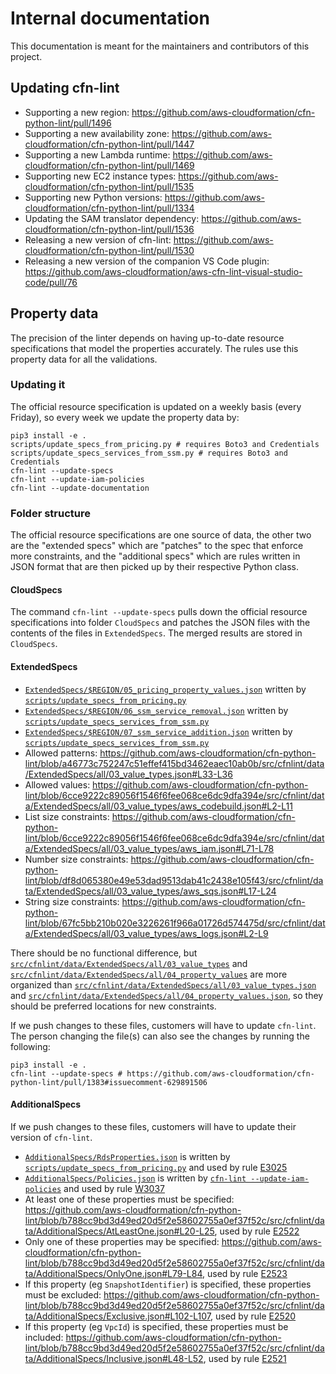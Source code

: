 # Internal documentation

This documentation is meant for the maintainers and contributors of this project.

## Updating cfn-lint

- Supporting a new region: https://github.com/aws-cloudformation/cfn-python-lint/pull/1496
- Supporting a new availability zone: https://github.com/aws-cloudformation/cfn-python-lint/pull/1447
- Supporting a new Lambda runtime: https://github.com/aws-cloudformation/cfn-python-lint/pull/1469
- Supporting new EC2 instance types: https://github.com/aws-cloudformation/cfn-python-lint/pull/1535
- Supporting new Python versions: https://github.com/aws-cloudformation/cfn-python-lint/pull/1334
- Updating the SAM translator dependency: https://github.com/aws-cloudformation/cfn-python-lint/pull/1536
- Releasing a new version of cfn-lint: https://github.com/aws-cloudformation/cfn-python-lint/pull/1530
- Releasing a new version of the companion VS Code plugin: https://github.com/aws-cloudformation/aws-cfn-lint-visual-studio-code/pull/76


## Property data

The precision of the linter depends on having up-to-date resource specifications that model the properties accurately. The rules use this property data for all the validations. 

### Updating it

The official resource specification is updated on a weekly basis (every Friday), so every week we update the property data by:

```
pip3 install -e .
scripts/update_specs_from_pricing.py # requires Boto3 and Credentials
scripts/update_specs_services_from_ssm.py # requires Boto3 and Credentials
cfn-lint --update-specs
cfn-lint --update-iam-policies
cfn-lint --update-documentation
```

### Folder structure

The official resource specifications are one source of data, the other two are the "extended specs" which are "patches" to the spec that enforce more constraints, and the "additional specs" which are rules written in JSON format that are then picked up by their respective Python class.

#### CloudSpecs

The command `cfn-lint --update-specs` pulls down the official resource specifications into folder `CloudSpecs` and patches the JSON files with the contents of the files in `ExtendedSpecs`. The merged results are stored in `CloudSpecs`.

#### ExtendedSpecs

- [`ExtendedSpecs/$REGION/05_pricing_property_values.json`](https://github.com/aws-cloudformation/cfn-python-lint/blob/master/src/cfnlint/data/ExtendedSpecs/all/05_pricing_property_values.json) written by [`scripts/update_specs_from_pricing.py`](https://github.com/aws-cloudformation/cfn-python-lint/blob/cc6ac28ff7deba86cb82813733cceec4bdff68a2/scripts/update_specs_from_pricing.py#L235)
- [`ExtendedSpecs/$REGION/06_ssm_service_removal.json`](https://github.com/aws-cloudformation/cfn-python-lint/blob/master/src/cfnlint/data/ExtendedSpecs/us-gov-east-1/06_ssm_service_removal.json) written by [`scripts/update_specs_services_from_ssm.py`](https://github.com/aws-cloudformation/cfn-python-lint/blob/cc6ac28ff7deba86cb82813733cceec4bdff68a2/scripts/update_specs_services_from_ssm.py#L165)
- [`ExtendedSpecs/$REGION/07_ssm_service_addition.json`](https://github.com/aws-cloudformation/cfn-python-lint/blob/master/src/cfnlint/data/ExtendedSpecs/us-gov-east-1/07_ssm_service_addition.json) written by [`scripts/update_specs_services_from_ssm.py`](https://github.com/aws-cloudformation/cfn-python-lint/blob/cc6ac28ff7deba86cb82813733cceec4bdff68a2/scripts/update_specs_services_from_ssm.py#L204)
- Allowed patterns:
https://github.com/aws-cloudformation/cfn-python-lint/blob/a46773c752247c51effef415bd3462eaec10ab0b/src/cfnlint/data/ExtendedSpecs/all/03_value_types.json#L33-L36
- Allowed values:
https://github.com/aws-cloudformation/cfn-python-lint/blob/6cce9222c89056f1546f6fee068ce6dc9dfa394e/src/cfnlint/data/ExtendedSpecs/all/03_value_types/aws_codebuild.json#L2-L11
- List size constraints:
https://github.com/aws-cloudformation/cfn-python-lint/blob/6cce9222c89056f1546f6fee068ce6dc9dfa394e/src/cfnlint/data/ExtendedSpecs/all/03_value_types/aws_iam.json#L71-L78
- Number size constraints:
https://github.com/aws-cloudformation/cfn-python-lint/blob/df8d065380e49e53dad9513dab41c2438e105f43/src/cfnlint/data/ExtendedSpecs/all/03_value_types/aws_sqs.json#L17-L24
- String size constraints:
https://github.com/aws-cloudformation/cfn-python-lint/blob/67fc5bb210b020e3226261f966a01726d574475d/src/cfnlint/data/ExtendedSpecs/all/03_value_types/aws_logs.json#L2-L9

There should be no functional difference, but [`src/cfnlint/data/ExtendedSpecs/all/03_value_types`](https://github.com/aws-cloudformation/cfn-python-lint/tree/master/src/cfnlint/data/ExtendedSpecs/all/03_value_types) and [`src/cfnlint/data/ExtendedSpecs/all/04_property_values`](https://github.com/aws-cloudformation/cfn-python-lint/tree/master/src/cfnlint/data/ExtendedSpecs/all/04_property_values) are more organized than [`src/cfnlint/data/ExtendedSpecs/all/03_value_types.json`](https://github.com/aws-cloudformation/cfn-python-lint/blob/master/src/cfnlint/data/ExtendedSpecs/all/03_value_types.json) and [`src/cfnlint/data/ExtendedSpecs/all/04_property_values.json`](https://github.com/aws-cloudformation/cfn-python-lint/blob/master/src/cfnlint/data/ExtendedSpecs/all/04_property_values.json), so they should be preferred locations for new constraints. 

If we push changes to these files, customers will have to update `cfn-lint`. The person changing the file(s) can also see the changes by running the following: 

```shell
pip3 install -e .
cfn-lint --update-specs # https://github.com/aws-cloudformation/cfn-python-lint/pull/1383#issuecomment-629891506
```

#### AdditionalSpecs

If we push changes to these files, customers will have to update their version of `cfn-lint`.

- [`AdditionalSpecs/RdsProperties.json`](https://github.com/aws-cloudformation/cfn-python-lint/blob/master/src/cfnlint/data/AdditionalSpecs/RdsProperties.json) is written by [`scripts/update_specs_from_pricing.py`](https://github.com/aws-cloudformation/cfn-python-lint/blob/cc6ac28ff7deba86cb82813733cceec4bdff68a2/scripts/update_specs_from_pricing.py#L189) and used by rule [E3025](https://github.com/aws-cloudformation/cfn-python-lint/blob/master/src/cfnlint/rules/resources/rds/InstanceSize.py)
- [`AdditionalSpecs/Policies.json`](https://github.com/aws-cloudformation/cfn-python-lint/blob/master/src/cfnlint/data/AdditionalSpecs/Policies.json) is written by [`cfn-lint --update-iam-policies`](https://github.com/aws-cloudformation/cfn-python-lint/blob/cc6ac28ff7deba86cb82813733cceec4bdff68a2/src/cfnlint/maintenance.py#L173) and used by rule [W3037](https://github.com/aws-cloudformation/cfn-python-lint/blob/master/src/cfnlint/rules/resources/iam/Permissions.py)
- At least one of these properties must be specified: 
https://github.com/aws-cloudformation/cfn-python-lint/blob/b788cc9bd3d49ed20d5f2e58602755a0ef37f52c/src/cfnlint/data/AdditionalSpecs/AtLeastOne.json#L20-L25, used by rule [E2522](https://github.com/aws-cloudformation/cfn-python-lint/blob/master/src/cfnlint/rules/resources/properties/AtLeastOne.py)
- Only one of these properties may be specified:
https://github.com/aws-cloudformation/cfn-python-lint/blob/b788cc9bd3d49ed20d5f2e58602755a0ef37f52c/src/cfnlint/data/AdditionalSpecs/OnlyOne.json#L79-L84, used by rule [E2523](https://github.com/aws-cloudformation/cfn-python-lint/blob/master/src/cfnlint/rules/resources/properties/OnlyOne.py)
- If this property (eg `SnapshotIdentifier`) is specified, these properties must be excluded:
https://github.com/aws-cloudformation/cfn-python-lint/blob/b788cc9bd3d49ed20d5f2e58602755a0ef37f52c/src/cfnlint/data/AdditionalSpecs/Exclusive.json#L102-L107, used by rule [E2520](https://github.com/aws-cloudformation/cfn-python-lint/blob/master/src/cfnlint/rules/resources/properties/Exclusive.py)
- If this property (eg `VpcId`) is specified, these properties must be included:
https://github.com/aws-cloudformation/cfn-python-lint/blob/b788cc9bd3d49ed20d5f2e58602755a0ef37f52c/src/cfnlint/data/AdditionalSpecs/Inclusive.json#L48-L52, used by rule [E2521](https://github.com/aws-cloudformation/cfn-python-lint/blob/master/src/cfnlint/rules/resources/properties/Inclusive.py)
